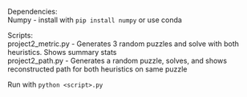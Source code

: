 Dependencies:  
Numpy - install with `pip install numpy` or use conda  

Scripts:   
project2_metric.py - Generates 3 random puzzles and solve with both heuristics. Shows summary stats  
project2_path.py - Generates a random puzzle, solves, and shows reconstructed path for both heuristics on same puzzle  

Run with `python <script>.py`

